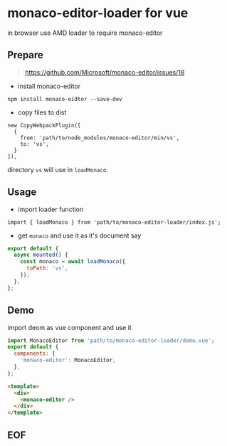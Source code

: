 # monaco-editor-loader for vue 
in browser use AMD loader to require monaco-editor

## Prepare
> https://github.com/Microsoft/monaco-editor/issues/18

* install monaco-editor
```
npm install monaco-eidtor --save-dev
```

* copy files to dist
```
new CopyWebpackPlugin([
  {
    from: 'path/to/node_modules/monaco-editor/min/vs',
    to: 'vs',
  }
]),
```
directory `vs` will use in `loadMonaco`.

## Usage
* import loader function
```
import { loadMonaco } from 'path/to/monaco-editor-loader/index.js';
```

* get `monaco` and use it as it's document say
```js
export default {
  async mounted() {
    const monaco = await loadMonaco({
      toPath: 'vs',
    });
  },
};
```

## Demo
import deom as vue component and use it
```js
import MonacoEditor from 'path/to/monaco-editor-loader/demo.vue';
export default {
  components: {
    'monaco-editor': MonacoEditor,
  },
};
```

```html
<template>
  <div>
    <monaco-editor />
  </div>
</template>
```

## EOF
